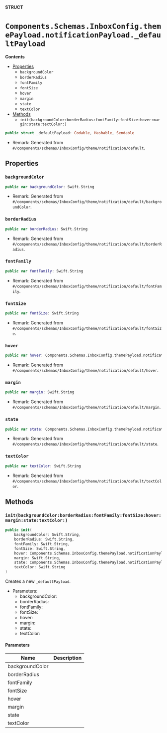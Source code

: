 **STRUCT**

# `Components.Schemas.InboxConfig.themePayload.notificationPayload._defaultPayload`

**Contents**

- [Properties](#properties)
  - `backgroundColor`
  - `borderRadius`
  - `fontFamily`
  - `fontSize`
  - `hover`
  - `margin`
  - `state`
  - `textColor`
- [Methods](#methods)
  - `init(backgroundColor:borderRadius:fontFamily:fontSize:hover:margin:state:textColor:)`

```swift
public struct _defaultPayload: Codable, Hashable, Sendable
```

- Remark: Generated from `#/components/schemas/InboxConfig/theme/notification/default`.

## Properties
### `backgroundColor`

```swift
public var backgroundColor: Swift.String
```

- Remark: Generated from `#/components/schemas/InboxConfig/theme/notification/default/backgroundColor`.

### `borderRadius`

```swift
public var borderRadius: Swift.String
```

- Remark: Generated from `#/components/schemas/InboxConfig/theme/notification/default/borderRadius`.

### `fontFamily`

```swift
public var fontFamily: Swift.String
```

- Remark: Generated from `#/components/schemas/InboxConfig/theme/notification/default/fontFamily`.

### `fontSize`

```swift
public var fontSize: Swift.String
```

- Remark: Generated from `#/components/schemas/InboxConfig/theme/notification/default/fontSize`.

### `hover`

```swift
public var hover: Components.Schemas.InboxConfig.themePayload.notificationPayload._defaultPayload.hoverPayload?
```

- Remark: Generated from `#/components/schemas/InboxConfig/theme/notification/default/hover`.

### `margin`

```swift
public var margin: Swift.String
```

- Remark: Generated from `#/components/schemas/InboxConfig/theme/notification/default/margin`.

### `state`

```swift
public var state: Components.Schemas.InboxConfig.themePayload.notificationPayload._defaultPayload.statePayload?
```

- Remark: Generated from `#/components/schemas/InboxConfig/theme/notification/default/state`.

### `textColor`

```swift
public var textColor: Swift.String
```

- Remark: Generated from `#/components/schemas/InboxConfig/theme/notification/default/textColor`.

## Methods
### `init(backgroundColor:borderRadius:fontFamily:fontSize:hover:margin:state:textColor:)`

```swift
public init(
    backgroundColor: Swift.String,
    borderRadius: Swift.String,
    fontFamily: Swift.String,
    fontSize: Swift.String,
    hover: Components.Schemas.InboxConfig.themePayload.notificationPayload._defaultPayload.hoverPayload? = nil,
    margin: Swift.String,
    state: Components.Schemas.InboxConfig.themePayload.notificationPayload._defaultPayload.statePayload? = nil,
    textColor: Swift.String
)
```

Creates a new `_defaultPayload`.

- Parameters:
  - backgroundColor:
  - borderRadius:
  - fontFamily:
  - fontSize:
  - hover:
  - margin:
  - state:
  - textColor:

#### Parameters

| Name | Description |
| ---- | ----------- |
| backgroundColor |  |
| borderRadius |  |
| fontFamily |  |
| fontSize |  |
| hover |  |
| margin |  |
| state |  |
| textColor |  |